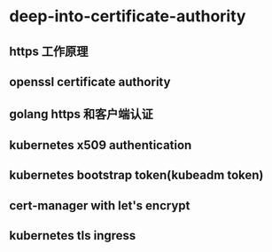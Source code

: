 # deep-into-certificate-authority

## https 工作原理
## openssl certificate authority
## golang https 和客户端认证
## kubernetes x509 authentication
## kubernetes bootstrap token(kubeadm token)
## cert-manager with let's encrypt
## kubernetes tls ingress
